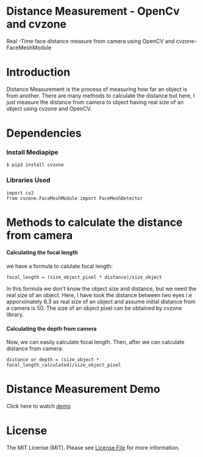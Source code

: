 # Distance Measurement - OpenCv and cvzone
Real -Time face distance measure from camera using OpenCV and cvzone-FaceMeshModule

# Introduction
Distance Measurement is the process of measuring how far an object is from another. There are many methods to calculate the distance but here, I just measure the distance from camera to object having real size of an object using cvzone and OpenCV.

# Dependencies
### Install Mediapipe
    $ pip3 install cvzone

### Libraries Used
    import cv2
    from cvzone.FaceMeshModule import FaceMeshDetector

# Methods to calculate the distance from camera

#### Calculating the focal length
we have a formula to calulate focal length:

    focal_length = (size_object_pixel * distance)/size_object

In this formula we don't know the object size and distance, but we need the real size of an object. Here, I have took the distance between two eyes i.e apporximately 6.3 as real size of an object and assume initial distance from a camera is 50. The size of an object pixel can be obtained by cvzone library.

#### Calculating the depth from camera
Now, we can easily calculate focal length. Then, after we can calculate distance from camera:

    distance or depth = (size_object * focal_length_calculated)/size_object_pixel

# Distance Measurement Demo
Click here to watch [demo](/output/distance_measure.avi)

# License
The MIT License (MIT). Please see [License File](/LICENSE) for more information.
